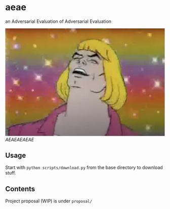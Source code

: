 # aeae
an Adversarial Evaluation of Adversarial Evaluation

![AEAEAEAEAE](assets/eaea.png)
*AEAEAEAEAE*

## Usage

Start with `python scripts/download.py` from the base directory to download stuff.

## Contents

Project proposal (WIP) is under `proposal/`
